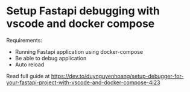 Setup Fastapi debugging with vscode and docker compose
===============

Requirements:

* Running Fastapi application using docker-compose
* Be able to debug application
* Auto reload

Read full guide at https://dev.to/duynguyenhoang/setup-debugger-for-your-fastapi-project-with-vscode-and-docker-compose-4i23
